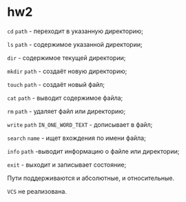 # hw2

`cd` `path` - переходит в указанную директорию;

`ls` `path` - содержимое указанной директории;

`dir` - содержимое текущей директории;

`mkdir` `path` - создаёт новую директорию;

`touch` `path` - создаёт новый файл;

`cat` `path` - выводит содержимое файла;

`rm` `path` - удаляет файл или директорию;

`write` `path` `IN_ONE_WORD_TEXT` - дописывает в файл;

`search` `name` - ищет вхождения по имени файла;

`info` `path` -выводит информацию о файле или директории;

`exit` - выходит и записывает состояние;

Пути поддерживаются и абсолютные, и относительные.

`VCS` не реализована.
